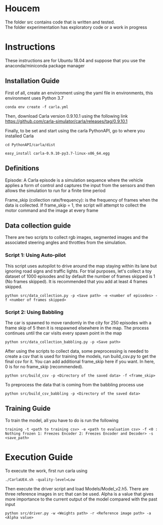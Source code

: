 # Houcem

The folder src contains code that is written and tested.\
The folder experimentation has exploratory code or a work in progress

# Instructions

These instructions are for Ubuntu 18.04 and suppose that you use the anaconda/miniconda package manager

## Installation Guide
First of all, create an environment using the yaml file in environments, this environment uses Python 3.7
```
conda env create -f carla.yml
```
Then, download Carla version 0.9.10.1 using the following link https://github.com/carla-simulator/carla/releases/tag/0.9.10.1

Finally, to be set and start using the carla PythonAPI, go to where you installed Carla
```
cd PythonAPI/carla/dist

easy_install carla-0.9.10-py3.7-linux-x86_64.egg
```

## Definitions
Episode: A Carla episode is a simulation sequence where the vehicle applies a form of control and captures the input from the sensors and then allows the simulation to run for a finite time period

Frame_skip (collection rate/frequency): is the frequency of frames when the data is collected. If frame_skip = 1, the script will attempt to collect the motor command and the image at every frame

## Data collection guide

There are two scripts to collect rgb images, segmented images and the associated steering angles and throttles from the simulation. 

### Script 1: Using Auto-pilot
This script uses autopilot to drive around the map staying within its lane but ignoring road signs and traffic lights. For trial purposes, let's collect a toy dataset of 1000 episodes and by default the number of frames skipped is 1 (No frames skipped). It is recommended that you add at least 4 frames skipped.
```
python src/data_collection.py -p <Save path> -e <number of episodes> -f <number of frames skipped>
```
### Script 2: Using Babbling
The car is spawned to move randomly in the city for 250 episodes with a frame skip of 5 then it is respawned elsewhere in the map. The process continues until the car visits every spawn point in the map
```
python src/data_collection_babbling.py -p <Save path> 
```

After using the scripts to collect data, some preprocessing is needed to create a csv that is used for training the models, run build_csv.py to get the final csv for it. You can add additional frame_skip here if you want. In here, 0 is for no frame_skip (recommended).

```
python src/build_csv -p <Directory of the saved data> -f <frame_skip>
```

To preprocess the data that is coming from the babbling process use 
```
python src/build_csv_babbling -p <Directory of the saved data> 
```

## Training Guide

To train the model, all you have to do is run the following 
```
training -t <path to training csv> -e <path to evaluation csv> -f <0 : Nothing frozen 1: Freezes Encoder 2: Freezes Encoder and Decoder> -s <save_path>
```

# Execution Guide

To execute the work, first run carla using
```
./CarlaUE4.sh -quality-level=Low
```
Then execute the driver script and load Models/Model_v2.h5. There are three reference images in src that can be used. Alpha is a value that gives more importance to the current output of the model compared with the past input
```
python src/driver.py -w <Weights path> -r <Reference image path> -a <Alpha value>
```
